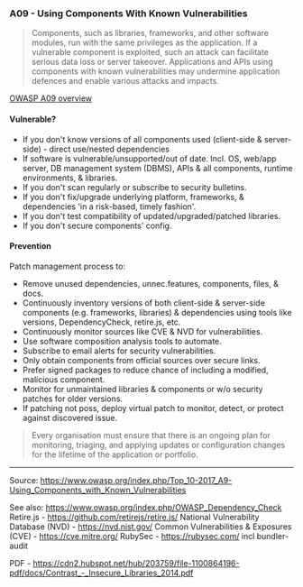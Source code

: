 ### A09 - Using Components With Known Vulnerabilities
>Components, such as libraries, frameworks, and other software modules, run with the same privileges as the application. If a vulnerable component is exploited, such an attack can facilitate serious data loss or server takeover. Applications and APIs using components with known vulnerabilities may undermine application defences and enable various attacks and impacts.

[OWASP A09 overview](https://www.owasp.org/index.php/Top_10-2017_A9-Using_Components_with_Known_Vulnerabilities)

#### Vulnerable?
- If you don't know versions of all components used (client-side & server-side) - direct use/nested dependencies
- If software is vulnerable/unsupported/out of date. Incl. OS, web/app server, DB management system (DBMS), APIs & all components, runtime environments, & libraries.
- If you don't scan regularly or subscribe to security bulletins.
- If you don't fix/upgrade underlying platform, frameworks, & dependencies 'in a risk-based, timely fashion'.
- If you don't test compatibility of updated/upgraded/patched libraries.
- If you don't secure components' config.

#### Prevention
Patch management process to:
- Remove unused dependencies, unnec.features, components, files, & docs.
- Continuously inventory versions of both client-side & server-side components (e.g. frameworks, libraries) & dependencies using tools like versions, DependencyCheck, retire.js, etc.
- Continuously monitor sources like CVE & NVD for vulnerabilities.
- Use software composition analysis tools to automate.
- Subscribe to email alerts for security vulnerabilities.
- Only obtain components from official sources over secure links.
- Prefer signed packages to reduce chance of including a modified, malicious component.
- Monitor for unmaintained libraries & components or w/o security patches for older versions.
- If patching not poss, deploy virtual patch to monitor, detect, or protect against discovered issue.
>Every organisation must ensure that there is an ongoing plan for monitoring, triaging, and applying updates or configuration changes for the lifetime of the application or portfolio.
___

Source: https://www.owasp.org/index.php/Top_10-2017_A9-Using_Components_with_Known_Vulnerabilities

See also: https://www.owasp.org/index.php/OWASP_Dependency_Check
Retire.js - https://github.com/retirejs/retire.js/
National Vulnerability Database (NVD) - https://nvd.nist.gov/
Common Vulnerabilities & Exposures (CVE) - https://cve.mitre.org/
RubySec - https://rubysec.com/ incl bundler-audit

PDF - https://cdn2.hubspot.net/hub/203759/file-1100864196-pdf/docs/Contrast_-_Insecure_Libraries_2014.pdf
